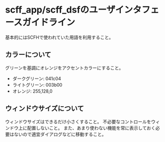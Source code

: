 scff_app/scff_dsfのユーザインタフェースガイドライン
=======================================================================

基本的にはSCFHで使われていた用語を利用すること。

カラーについて
-----------------------------------------------------------------------
グリーンを基調にオレンジをアクセントカラーにすること。
- ダークグリーン: 041c04
- ライトグリーン: 003b00
- オレンジ: 255,128,0

ウィンドウサイズについて
-----------------------------------------------------------------------
ウィンドウサイズはできるだけ小さくすること。
不必要なコントロールをウィンドウ上に配置しないこと。
また、あまり使わない機能を常に表示しておく必要はないので適宜ダイアログなどに移動すること。
